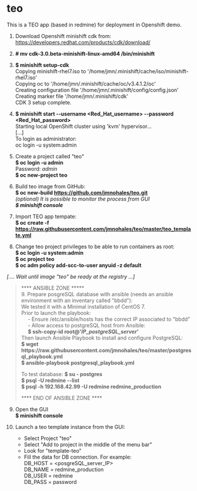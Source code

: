 # teo

This is a TEO app (based in redmine) for deployment in Openshift demo.

1.  Download Openshift minishift cdk from: https://developers.redhat.com/products/cdk/download/

2.   <b>&#35; mv cdk-3.0.beta-minishift-linux-amd64 /bin/minishift</b>

3.  <b>$ minishift setup-cdk</b>\
    Copying minishift-rhel7.iso to '/home/jmn/.minishift/cache/iso/minishift-rhel7.iso'\
    Copying oc to '/home/jmn/.minishift/cache/oc/v3.4.1.2/oc'\
    Creating configuration file '/home/jmn/.minishift/config/config.json'\
    Creating marker file '/home/jmn/.minishift/cdk'\
    CDK 3 setup complete.


4.  <b>$ minishift start --username <Red_Hat_username>  --password <Red_Hat_password></b> <br />
Starting local OpenShift cluster using 'kvm' hypervisor...<br />
[...]<br />
   To login as administrator:<br />
       oc login -u system:admin

5.  Create a project called "teo"\
<b>$ oc login -u admin</b><br />
Password: <i>admin</i><br />
<b>$ oc new-project teo</b>

6.  Build teo image from GitHub:<br />
<b> $ oc new-build https://github.com/jmnohales/teo.git</b><br />
    <i>(optional) It is possible to monitor the process from GUI\
    <b> $ minishift console</b></i><br /> 

7.  Import TEO app tempate:<br />
<b> $ oc create -f https://raw.githubusercontent.com/jmnohales/teo/master/teo_template.yml</b><br />


8.  Change teo project privileges to be able to run containers as root:<br />
<b>$ oc login -u system:admin</b><br />
<b>$ oc project teo</b><br />
<b>$ oc adm policy add-scc-to-user anyuid -z default</b><br />

<i>[.... Wait until image "teo" be ready at the registry ...]</i>

<blockquote>
****     ANSIBLE ZONE   *****  <br />
9. Prepare posgreSQL database with ansible (needs an ansible environment with an inventary called "bbdd"):<br/>
     We tested it with a Minimal installation of CentOS 7.<br />
     Prior to launch the playbook:<br />
     &emsp;  - Ensure /etc/ansible/hosts has the correct IP associated to "bbdd"<br/>
     &emsp;  - Allow access to postgreSQL host from Ansible:<br/>
     &emsp; <b> $ ssh-copy-id root@'<i>IP_postgreSQL_server</i>' </b> <br/>
   Then launch Ansible Playbook to install and configure PostgreSQL:<br />
<b>$ wget https://raw.githubusercontent.com/jmnohales/teo/master/postgresql_playbook.yml</b><br/>
<b>$ ansible-playbook postgresql_playbook.yml</b><br/>

To test database:
<b>$ su - postgres</b><br/>
<b>$ psql -U redmine --list</b><br/>
<b>$ psql -h 192.168.42.99 -U redmine redmine_production</b><br />

**** END OF ANSIBLE ZONE ****<br/>
</blockquote>

9.  Open the GUI \
<b>$ minishift console</b>

10. Launch a teo template instance from the GUI:
      - Select Project "teo"
      - Select "Add to project in the middle of the menu bar"
      - Look for "template-teo"
      - Fill the data for DB connection. For example:\
          DB_HOST = <posgreSQL_server_IP> \
          DB_NAME = redmine_production \
          DB_USER = redmine \
          DB_PASS = password
          
          
